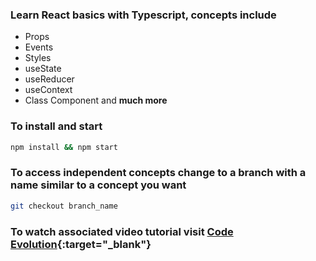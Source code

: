 ### Learn React basics with Typescript, concepts include 
- Props
- Events
- Styles
- useState
- useReducer
- useContext
- Class Component and **much more**

### To install and start
```bash
npm install && npm start
```
### To access  independent concepts change to a branch with a name similar to a concept you want
```bash 
git checkout branch_name
```
### To watch associated video tutorial visit [Code Evolution](https://www.youtube.com/watch?v=TiSGujM22OI&list=PLC3y8-rFHvwi1AXijGTKM0BKtHzVC-LSK&index=1){:target="_blank"}